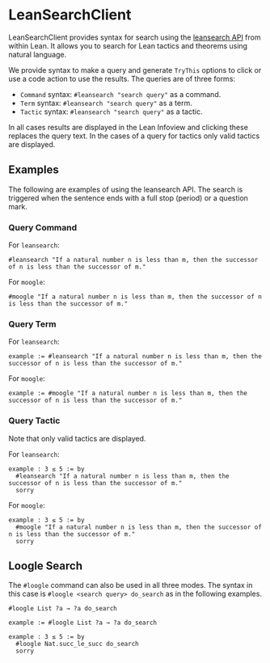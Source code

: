 # LeanSearchClient

LeanSearchClient provides syntax for search using the [leansearch API](https://leansearch.net/) from within Lean. It allows you to search for Lean tactics and theorems using natural language.

We provide syntax to make a query and generate `TryThis` options to click or use a code action to use the results. The queries are of three forms:

* `Command` syntax: `#leansearch "search query"` as a command.
* `Term` syntax: `#leansearch "search query"` as a term.
* `Tactic` syntax: `#leansearch "search query"` as a tactic.

In all cases results are displayed in the Lean Infoview and clicking these replaces the query text. In the cases of a query for tactics only valid tactics are displayed.

## Examples

The following are examples of using the leansearch API. The search is triggered when the sentence ends with a full stop (period) or a question mark.

### Query Command

For `leansearch`:

```lean
#leansearch "If a natural number n is less than m, then the successor of n is less than the successor of m."
```

For `moogle`:

```lean
#moogle "If a natural number n is less than m, then the successor of n is less than the successor of m."
```


### Query Term

For `leansearch`:

```lean
example := #leansearch "If a natural number n is less than m, then the successor of n is less than the successor of m."
```

For `moogle`:

```lean
example := #moogle "If a natural number n is less than m, then the successor of n is less than the successor of m."
```


### Query Tactic

Note that only valid tactics are displayed.

For `leansearch`:

```lean
example : 3 ≤ 5 := by
  #leansearch "If a natural number n is less than m, then the successor of n is less than the successor of m."
  sorry
```

For `moogle`:

```lean
example : 3 ≤ 5 := by
  #moogle "If a natural number n is less than m, then the successor of n is less than the successor of m."
  sorry
```

## Loogle Search

The `#loogle` command can also be used in all three modes. The syntax in this case is `#loogle <search query> do_search` as in the following examples.

```lean
#loogle List ?a → ?a do_search

example := #loogle List ?a → ?a do_search

example : 3 ≤ 5 := by
  #loogle Nat.succ_le_succ do_search
  sorry
```
